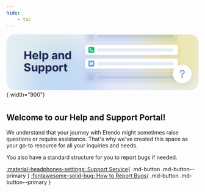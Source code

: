 ```yaml
---
hide:
    - toc
---
```

![help-and-support.png](/docs/assets/help-and-support/overview/help-and-support.png){ width="900"}

# 
## Welcome to our Help and Support Portal!

We understand that your journey with Etendo might sometimes raise questions or require assistance. That's why we've created this space as your go-to resource for all your inquiries and needs.

You also have a standard structure for you to report bugs if needed.

[:material-headphones-settings: Support Service](/docs/help-and-support/support-service){ .md-button .md-button--primary }
[:fontawesome-solid-bug: How to Report Bugs](/docs/help-and-support/how-to-report-bugs){ .md-button .md-button--primary }

